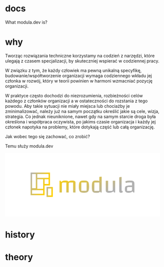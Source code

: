 # docs

What modula.dev is?


# why

Tworząc rozwiązania techniczne korzystamy na codzień z narzędzi, które ulegają z czasem specjalizacji, by skuteczniej wspierać w codziennej pracy.

W związku z tym, że każdy człowiek ma pewną unikalną specyfikę, budowanie/współtworzenie organizacji wymaga 
codziennego wkładu jej członka w rozwój, który w teorii powinien w harmoni wzmacniać pozycję organizacji.

W praktyce często dochodzi do niezrozumienia, rozbieżności celów każdego z członków organizacji a w ostateczności do rozstania z tego powodu.
Aby takie sytuacji nie miały miejsca lub chociażby je zminimalizować, należy już na samym początku określić jakie są cele, wizja, strategia.
Co jednak nieuniknione, nawet gdy na samym starcie droga była określona i współpraca oczywista, po jakims czasie organizacja i każdy jej członek napotyka na 
problemy, które dotykają część lub całą organizację.

Jak wobec tego się zachować, co zrobić?

Temu służy modula.dev

![1/cover.png](https://raw.githubusercontent.com/modula-dev/logo/master/1/cover.png)

# history


# theory


